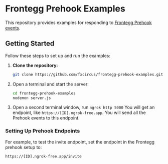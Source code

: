 # Frontegg Prehook Examples

This repository provides examples for responding to [Frontegg Prehook events](https://docs.frontegg.com/docs/subscribing-to-prehooks#prehook-events-list).

## Getting Started

Follow these steps to set up and run the examples:

1. **Clone the repository:**
   ```bash
   git clone https://github.com/fxcircus/frontegg-prehook-examples.git
2. Open a terminal and start the server:
   ```bash
   cd frontegg-prehook-examples
   nodemon server.js
   
3. Open a second terminal window, run `ngrok http 5000`
   You will get an endpoint, like `https://[ID].ngrok-free.app`.
   You will send all the Prehook events to this endpoint.

### Setting Up Prehook Endpoints
For example, to test the invite endpoint, set the endpoint in the Frontegg prehook setup to:
   ```bash
   https://[ID].ngrok-free.app/invite
   
